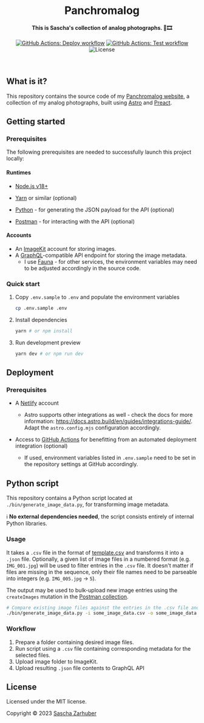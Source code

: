 <div align="center">
  <h1>Panchromalog</h1>
  <strong>This is Sascha's collection of analog photographs. 📸🎞️</strong>
  <br />
  <br />
  <a href="https://github.com/saschazar21/panchromalog.sascha.app/actions/workflows/deploy.yml"><img alt="GitHub Actions: Deploy workflow" src="https://github.com/saschazar21/panchromalog.sascha.app/actions/workflows/deploy.yml/badge.svg" /></a> <a href="https://github.com/saschazar21/panchromalog.sascha.app/actions/workflows/build-and-test.yml"><img alt="GitHub Actions: Test workflow" src="https://github.com/saschazar21/panchromalog.sascha.app/actions/workflows/build-and-test.yml/badge.svg" /></a> <img alt="License" src="https://img.shields.io/github/license/saschazar21/panchromalog.sascha.app" />
  <br />
  <br />
  <br />
</div>

## What is it?

This repository contains the source code of my [Panchromalog website](https://panchromalog.sascha.app), a collection of my analog photographs, built using [Astro](https://astro.build) and [Preact](https://preactjs.com).

## Getting started

### Prerequisites

The following prerequisites are needed to successfully launch this project locally:

#### Runtimes

- [Node.js v18+](https://nodejs.org/en/)

- [Yarn](https://yarnpkg.dev/) or similar (optional)
- [Python](https://www.python.org/) - for generating the JSON payload for the API (optional)
- [Postman](https://www.postman.com/) - for interacting with the API (optional)

#### Accounts

- An [ImageKit](https://imagekit.io/) account for storing images.
- A [GraphQL](https://graphql.org/)-compatible API endpoint for storing the image metadata.
  - I use [Fauna](https://fauna.com/) - for other services, the environment variables may need to be adjusted accordingly in the source code.

### Quick start

1. Copy `.env.sample` to `.env` and populate the environment variables

   ```bash
   cp .env.sample .env
   ```

2. Install dependencies

   ```bash
   yarn # or npm install
   ```

3. Run development preview

   ```bash
   yarn dev # or npm run dev
   ```

## Deployment

### Prerequisites

- A [Netlify](https://netlify.com) account

  - Astro supports other integrations as well - check the docs for more information: https://docs.astro.build/en/guides/integrations-guide/. Adapt the `astro.config.mjs` configuration accordingly.

- Access to [GitHub Actions](https://docs.github.com/en/actions) for benefitting from an automated deployment integration (optional)
  - If used, environment variables listed in `.env.sample` need to be set in the repository settings at GitHub accordingly.

## Python script

This repository contains a Python script located at `./bin/generate_image_data.py`, for transforming image metadata.

ℹ️ **No external dependencies needed**, the script consists entirely of internal Python libraries.

### Usage

It takes a `.csv` file in the format of [template.csv](./template.csv) and transforms it into a `.json` file. Optionally, a given list of image files in a numbered format (e.g. `IMG_001.jpg`) will be used to filter entries in the `.csv` file. It doesn't matter if files are missing in the sequence, only their file names need to be parseable into integers (e.g. `IMG_005.jpg` -> `5`).

The output may be used to bulk-upload new image entries using the `createImages` mutation in the [Postman collection](./postman.json).

```bash
# Compare existing image files against the entries in the .csv file and generate a .json file
./bin/generate_image_data.py -i some_image_data.csv -o some_image_data.json ./some_image_folder/*.jpg
```

### Workflow

1. Prepare a folder containing desired image files.
2. Run script using a `.csv` file containing corresponding metadata for the selected files.
3. Upload image folder to ImageKit.
4. Upload resulting `.json` file contents to GraphQL API

## License

Licensed under the MIT license.

Copyright ©️ 2023 [Sascha Zarhuber](https://sascha.work)
